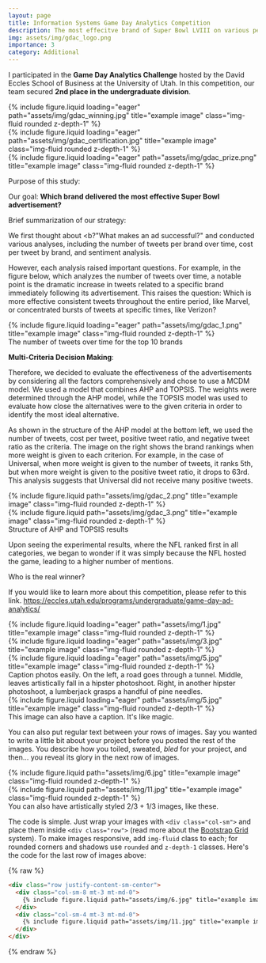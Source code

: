 ```yaml
---
layout: page
title: Information Systems Game Day Analytics Competition
description: The most effecitve brand of Super Bowl LVIII on various perspectives
img: assets/img/gdac_logo.png
importance: 3
category: Additional
---
```


I participated in the <b>Game Day Analytics Challenge</b> hosted by the David Eccles School of Business at the University of Utah. In this competition, our team secured <b>2nd place in the undergraduate division</b>. 
<div class="row">
    <div class="col-sm mt-3 mt-md-0">
        {% include figure.liquid loading="eager" path="assets/img/gdac_winning.jpg" title="example image" class="img-fluid rounded z-depth-1" %}
    </div>
    <div class="col-sm mt-3 mt-md-0">
        {% include figure.liquid loading="eager" path="assets/img/gdac_certification.jpg" title="example image" class="img-fluid rounded z-depth-1" %}
    </div>
    <div class="col-sm mt-3 mt-md-0">
        {% include figure.liquid loading="eager" path="assets/img/gdac_prize.png" title="example image" class="img-fluid rounded z-depth-1" %}
    </div>
</div>

Purpose of this study:

Our goal: <b>Which brand delivered the most effective Super Bowl advertisement?</b>

Brief summarization of our strategy:

We first thought about <b?"What makes an ad successful?"</b> and conducted various analyses, including the number of tweets per brand over time, cost per tweet by brand, and sentiment analysis.

However, each analysis raised important questions. For example, in the figure below, which analyzes the number of tweets over time, a notable point is the dramatic increase in tweets related to a specific brand immediately following its advertisement. This raises the question: Which is more effective consistent tweets throughout the entire period, like Marvel, or concentrated bursts of tweets at specific times, like Verizon?

<div class="row">
    <div class="col-sm mt-3 mt-md-0">
        {% include figure.liquid loading="eager" path="assets/img/gdac_1.png" title="example image" class="img-fluid rounded z-depth-1" %}
    </div>
</div>
<div class="caption">
    The number of tweets over time for the top 10 brands
</div>

<b>Multi-Criteria Decision Making</b>:

Therefore, we decided to evaluate the effectiveness of the advertisements by considering all the factors comprehensively and chose to use a MCDM model. We used a model that combines AHP and TOPSIS. The weights were determined through the AHP model, while the TOPSIS model was used to evaluate how close the alternatives were to the given criteria in order to identify the most ideal alternative. 

As shown in the structure of the AHP model at the bottom left, we used the number of tweets, cost per tweet, positive tweet ratio, and negative tweet ratio as the criteria. The image on the right shows the brand rankings when more weight is given to each criterion. For example, in the case of Universal, when more weight is given to the number of tweets, it ranks 5th, but when more weight is given to the positive tweet ratio, it drops to 63rd. This analysis suggests that Universal did not receive many positive tweets.

<div class="row justify-content-sm-center">
    <div class="col-sm-4 mt-3 mt-md-0">
        {% include figure.liquid path="assets/img/gdac_2.png" title="example image" class="img-fluid rounded z-depth-1" %}
    </div>
    <div class="col-sm-8 mt-3 mt-md-0">
        {% include figure.liquid path="assets/img/gdac_3.png" title="example image" class="img-fluid rounded z-depth-1" %}
    </div>
</div>
<div class="caption">
    Structure of AHP and TOPSIS results
</div>

Upon seeing the experimental results, where the NFL ranked first in all categories, we began to wonder if it was simply because the NFL hosted the game, leading to a higher number of mentions.

Who is the real winner?

If you would like to learn more about this competition, please refer to this link. https://eccles.utah.edu/programs/undergraduate/game-day-ad-analytics/

<div class="row">
    <div class="col-sm mt-3 mt-md-0">
        {% include figure.liquid loading="eager" path="assets/img/1.jpg" title="example image" class="img-fluid rounded z-depth-1" %}
    </div>
    <div class="col-sm mt-3 mt-md-0">
        {% include figure.liquid loading="eager" path="assets/img/3.jpg" title="example image" class="img-fluid rounded z-depth-1" %}
    </div>
    <div class="col-sm mt-3 mt-md-0">
        {% include figure.liquid loading="eager" path="assets/img/5.jpg" title="example image" class="img-fluid rounded z-depth-1" %}
    </div>
</div>
<div class="caption">
    Caption photos easily. On the left, a road goes through a tunnel. Middle, leaves artistically fall in a hipster photoshoot. Right, in another hipster photoshoot, a lumberjack grasps a handful of pine needles.
</div>
<div class="row">
    <div class="col-sm mt-3 mt-md-0">
        {% include figure.liquid loading="eager" path="assets/img/5.jpg" title="example image" class="img-fluid rounded z-depth-1" %}
    </div>
</div>
<div class="caption">
    This image can also have a caption. It's like magic.
</div>

You can also put regular text between your rows of images.
Say you wanted to write a little bit about your project before you posted the rest of the images.
You describe how you toiled, sweated, _bled_ for your project, and then... you reveal its glory in the next row of images.

<div class="row justify-content-sm-center">
    <div class="col-sm-8 mt-3 mt-md-0">
        {% include figure.liquid path="assets/img/6.jpg" title="example image" class="img-fluid rounded z-depth-1" %}
    </div>
    <div class="col-sm-4 mt-3 mt-md-0">
        {% include figure.liquid path="assets/img/11.jpg" title="example image" class="img-fluid rounded z-depth-1" %}
    </div>
</div>
<div class="caption">
    You can also have artistically styled 2/3 + 1/3 images, like these.
</div>

The code is simple.
Just wrap your images with `<div class="col-sm">` and place them inside `<div class="row">` (read more about the <a href="https://getbootstrap.com/docs/4.4/layout/grid/">Bootstrap Grid</a> system).
To make images responsive, add `img-fluid` class to each; for rounded corners and shadows use `rounded` and `z-depth-1` classes.
Here's the code for the last row of images above:

{% raw %}

```html
<div class="row justify-content-sm-center">
  <div class="col-sm-8 mt-3 mt-md-0">
    {% include figure.liquid path="assets/img/6.jpg" title="example image" class="img-fluid rounded z-depth-1" %}
  </div>
  <div class="col-sm-4 mt-3 mt-md-0">
    {% include figure.liquid path="assets/img/11.jpg" title="example image" class="img-fluid rounded z-depth-1" %}
  </div>
</div>
```

{% endraw %}
